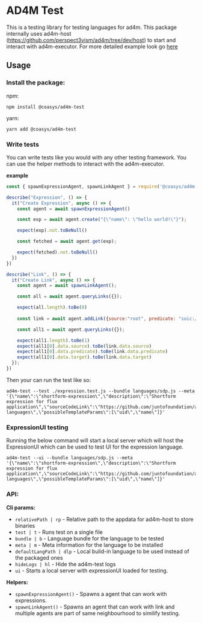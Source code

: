 # AD4M Test

This is a testing library for testing languages for ad4m. This package internally uses ad4m-host (https://github.com/perspect3vism/ad4m/tree/dev/host) to start and interact with ad4m-executor. For more detailed example look go [here](https://github.com/perspect3vism/ad4m/tree/dev/test-runner/example)

## Usage

### Install the package:

npm:

`npm install @coasys/ad4m-test`

yarn:

`yarn add @coasys/ad4m-test`

### Write tests

You can write tests like you would with any other testing framework. You can use the helper methods to interact with the ad4m-executor.

**example**

```js
const { spawnExpressionAgent, spawnLinkAgent } = require('@coasys/ad4m-test/helpers')

describe("Expression", () => {
  it("Create Expression", async () => {
    const agent = await spawnExpressionAgent()

    const exp = await agent.create("{\"name\": \"hello world!\"}");

    expect(exp).not.toBeNull()

    const fetched = await agent.get(exp);

    expect(fetched).not.toBeNull()
  })
})

describe("Link", () => {
  it("Create Link", async () => {
    const agent = await spawnLinkAgent();

    const all = await agent.queryLinks({});

    expect(all.length).toBe(0)
    
    const link = await agent.addLink({source:"root", predicate: "soic://test", target:"QmYVsrMpiFmV9S7bTWNAkUzSqjRJskQ8g4TWKKwKrHAPqL://QmSsCCtXMDAZXMpyiNLzwjGEU4hLmhG7fphidhEEodQ4Wy"})

    const all1 = await agent.queryLinks({});

    expect(all1.length).toBe(1)
    expect(all1[0].data.source).toBe(link.data.source)
    expect(all1[0].data.predicate).toBe(link.data.predicate)
    expect(all1[0].data.target).toBe(link.data.target)
  });
})
```

Then your can run the test like so:

```cli
ad4m-test --test ./expression.test.js --bundle languages/sdp.js --meta '{\"name\":\"shortform-expression\",\"description\":\"Shortform expression for flux application\",\"sourceCodeLink\":\"https://github.com/juntofoundation/ad4m-languages\",\"possibleTemplateParams\":[\"uid\",\"name\"]}'
```

### ExpressionUI testing

Running the below command will start a local server which will host the ExpressionUI which can be used to test UI for the expression language.

```cli
ad4m-test --ui --bundle languages/sdp.js --meta '{\"name\":\"shortform-expression\",\"description\":\"Shortform expression for flux application\",\"sourceCodeLink\":\"https://github.com/juntofoundation/ad4m-languages\",\"possibleTemplateParams\":[\"uid\",\"name\"]}'
```

### API:

**Cli params:**

- `relativePath | rp` - Relative path to the appdata for ad4m-host to store binaries
- `test | t` - Runs test on a single file
- `bundle | b` - Language bundle for the language to be tested
- `meta | m` - Meta information for the language to be installed
- `defaultLangPath | dlp` - Local bulid-in language to be used instead of the packaged ones
- `hideLogs | hl` - Hide the ad4m-test logs
- `ui` - Starts a local server with expressionUI loaded for testing.

**Helpers:**
- `spawnExpressionAgent()` - Spawns a agent that can work with expressions.
- `spawnLinkAgent()` - Spawns an agent that can work with link and multiple agents are part of same neighbourhood to similify testing.